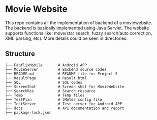 # Movie Website

This repo contains all the implementation of backend of a moviewebsite. The backend is basically implemented using Java Servlet. The website supports functions like: move/star search, fuzzy search(auto correction, XML parsing, etc). More details could be seen in directories. 

## Structure

```tree
├── FabflixMobile       # Android APP
├── MovieServer         # Backend source codes
├── README.md           # README file for Project 5
├── ResultPage          # Result html
├── SQL                 # SQL codes
├── ScreenShot          # Screen shot for MovieWebsite
├── SearchRes           # Search resource
├── Temp                # Temp files
├── TestPlan            # JMeter config file
├── TestServer          # Test server for Android APP
├── docs                # API documentation and report
├── package-lock.json 
```

